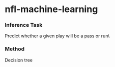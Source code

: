 # nfl-machine-learning
### Inference Task
Predict whether a given play will be a pass or run\
### Method
Decision tree
